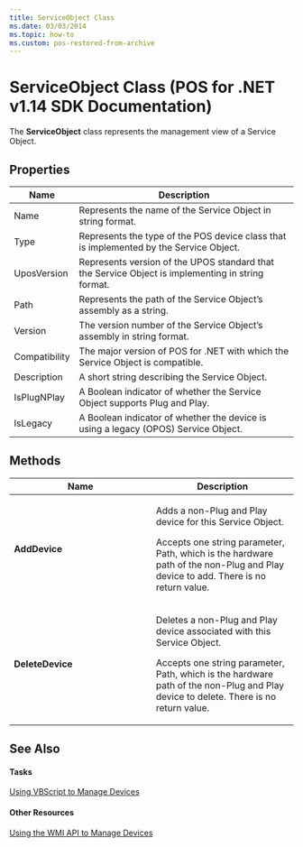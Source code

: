 ```yaml
---
title: ServiceObject Class
ms.date: 03/03/2014
ms.topic: how-to
ms.custom: pos-restored-from-archive
---
```


# ServiceObject Class (POS for .NET v1.14 SDK Documentation)

The **ServiceObject** class represents the management view of a Service Object.

## Properties

| Name          | Description                                                                                       |
|---------------|---------------------------------------------------------------------------------------------------|
| Name          | Represents the name of the Service Object in string format.                                       |
| Type          | Represents the type of the POS device class that is implemented by the Service Object.            |
| UposVersion   | Represents version of the UPOS standard that the Service Object is implementing in string format. |
| Path          | Represents the path of the Service Object’s assembly as a string.                                 |
| Version       | The version number of the Service Object’s assembly in string format.                             |
| Compatibility | The major version of POS for .NET with which the Service Object is compatible.                    |
| Description   | A short string describing the Service Object.                                                     |
| IsPlugNPlay   | A Boolean indicator of whether the Service Object supports Plug and Play.                         |
| IsLegacy      | A Boolean indicator of whether the device is using a legacy (OPOS) Service Object.                |

## Methods

<!-- markdownlint-disable MD033 -->
<table>
<colgroup>
<col style="width: 50%" />
<col style="width: 50%" />
</colgroup>
<thead>
<tr class="header">
<th><strong>Name</strong></th>
<th><strong>Description</strong></th>
</tr>
</thead>
<tbody>
<tr class="odd">
<td><p><strong>AddDevice</strong></p></td>
<td><p>Adds a non-Plug and Play device for this Service Object.</p>
<p>Accepts one string parameter, Path, which is the hardware path of the non-Plug and Play device to add. There is no return value.</p></td>
</tr>
<tr class="even">
<td><p><strong>DeleteDevice</strong></p></td>
<td><p>Deletes a non-Plug and Play device associated with this Service Object.</p>
<p>Accepts one string parameter, Path, which is the hardware path of the non-Plug and Play device to delete. There is no return value.</p></td>
</tr>
</tbody>
</table>
<!-- markdownlint-enable MD033 -->

## See Also

#### Tasks

[Using VBScript to Manage Devices](using-vbscript-to-manage-devices.md)

#### Other Resources

[Using the WMI API to Manage Devices](using-the-wmi-api-to-manage-devices.md)
